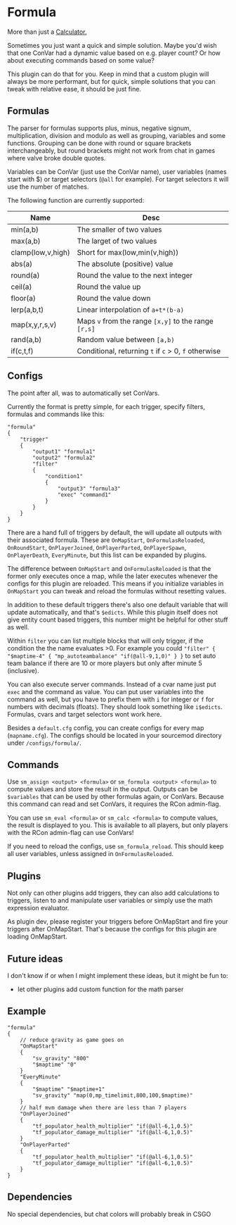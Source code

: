 # Formula
More than just a [Calculator.](https://forums.alliedmods.net/showthread.php?p=1271449)

Sometimes you just want a quick and simple solution. Maybe you'd wish that one ConVar had a dynamic 
value based on e.g. player count? Or how about executing commands based on some value?

This plugin can do that for you. Keep in mind that a custom plugin will always be more performant, but for quick, simple solutions that you can tweak with relative ease, it should be just fine.

## Formulas

The parser for formulas supports plus, minus, negative signum, multiplication, division and modulo as well as grouping, variables and some functions. Grouping can be done with round or square brackets interchangeably, but round brackets might not work from chat in games where valve broke double quotes.

Variables can be ConVar (just use the ConVar name), user variables (names start with $) or target selectors (`@all` for example). For target selectors it will use the number of matches.

The following function are currently supported:

| Name | Desc |
|-----|-----|
| min(a,b) | The smaller of two values |
| max(a,b) | The larget of two values |
| clamp(low,v,high) | Short for max(low,min(v,high)) |
| abs(a) | The absolute (positive) value |
| round(a) | Round the value to the next integer |
| ceil(a) | Round the value up |
| floor(a) | Round the value down |
| lerp(a,b,t) | Linear interpolation of `a+t*(b-a)` |
| map(x,y,r,s,v) | Maps `v` from the range `[x,y]` to the range `[r,s]` |
| rand(a,b) | Random value between `[a,b)` |
| if(c,t,f) | Conditional, returning `t` if `c` > 0, `f` otherwise |

## Configs

The point after all, was to automatically set ConVars.

Currently the format is pretty simple, for each trigger, specify filters, formulas and commands like this:
```
"formula"
{
	"trigger"
	{
		"output1" "formula1"
		"output2" "formula2"
		"filter"
		{
			"condition1"
			{
				"output3" "formula3"
				"exec" "command1"
			}
		}
	}
}
```
There are a hand full of triggers by default, the will update all outputs with their associated formula. These are `OnMapStart`, `OnFormulasReloaded`, `OnRoundStart`, `OnPlayerJoined`, `OnPlayerParted`, `OnPlayerSpawn`, `OnPlayerDeath`, `EveryMinute`, but this list can be expanded by plugins.

The difference between `OnMapStart` and `OnFormulasReloaded` is that the former only executes once a map, while the later executes whenever the configs for this plugin are reloaded. This means if you initialize variables in `OnMapStart` you can tweak and reload the formulas without resetting values.

In addition to these default triggers there's also one default variable that will update automatically, and that's `$edicts`. While this plugin itself does not give entity count based triggers, this number might be helpful for other stuff as well.

Within `filter` you can list multiple blocks that will only trigger, if the condition the the name evaluates &gt;0. For example you could `"filter" { "$maptime-4" { "mp_autoteambalance" "if(@all-9,1,0)" } }` to set auto team balance if there are 10 or more players but only after minute 5 (inclusive).

You can also execute server commands. Instead of a cvar name just put `exec` and the command as value. You can put user variables into the command as well, but you have to prefix them with `i` for integer or `f` for numbers with decimals (floats). They should look something like `i$edicts`. Formulas, cvars and target selectors wont work here.

Besides a `default.cfg` config, you can create configs for every map (`mapname.cfg`). The configs should be located in your sourcemod directory under `/configs/formula/`.

## Commands

Use `sm_assign <output> <formula>` or `sm_formula <output> <formula>` to compute values and store the result in the output.
Outputs can be `$variables` that can be used by other formulas again, or ConVars.
Because this command can read and set ConVars, it requires the RCon admin-flag.

You can use `sm_eval <formula>` or `sm_calc <formula>` to compute values, the result is displayed to you.
This is available to all players, but only players with the RCon admin-flag can use ConVars!

If you need to reload the configs, use `sm_formula_reload`. This should keep all user variables, unless assigned in `OnFormulasReloaded`.

## Plugins

Not only can other plugins add triggers, they can also add calculations to triggers, listen to and manipulate user variables or simply use the math expression evaluator.

As plugin dev, please register your triggers before OnMapStart and fire your triggers after OnMapStart. That's because the configs for this plugin are loading OnMapStart.

## Future ideas

I don't know if or when I might implement these ideas, but it might be fun to:
- let other plugins add custom function for the math parser

## Example

```
"formula"
{
	// reduce gravity as game goes on
	"OnMapStart"
	{
		"sv_gravity" "800"
		"$maptime" "0"
	}
	"EveryMinute"
	{
		"$maptime" "$maptime+1"
		"sv_gravity" "map(0,mp_timelimit,800,100,$maptime)"
	}
	// half mvm damage when there are less than 7 players
	"OnPlayerJoined"
	{
		"tf_populator_health_multiplier" "if(@all-6,1,0.5)"
		"tf_populator_damage_multiplier" "if(@all-6,1,0.5)"
	}
	"OnPlayerParted"
	{
		"tf_populator_health_multiplier" "if(@all-6,1,0.5)"
		"tf_populator_damage_multiplier" "if(@all-6,1,0.5)"
	}
}
```

## Dependencies

No special dependencies, but chat colors will probably break in CSGO